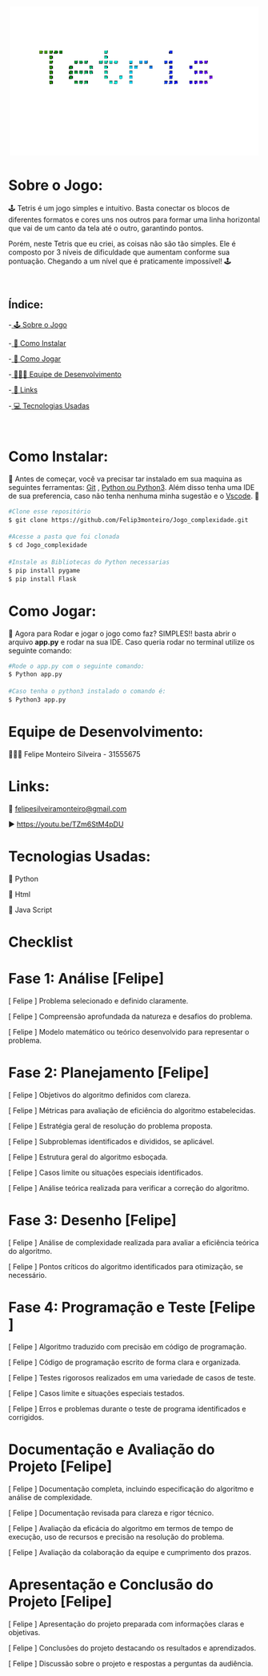 <link href="https://fonts.googleapis.com/css2?family=Doto&display=swap" rel="stylesheet">

<div style="text-align: center;">
  <img src="static/img/Peek22-11-202411-07-ezgif.com-gif-maker.gif" alt="Descrição do GIF">
</div>



# Sobre o Jogo:
<p>🕹️ Tetris é um jogo simples e intuitivo. Basta conectar os blocos de diferentes formatos e cores uns nos outros para formar uma linha horizontal que vai de um canto da tela até o outro, garantindo pontos.

Porém, neste Tetris que eu criei, as coisas não são tão simples. Ele é composto por 3 níveis de dificuldade que aumentam conforme sua pontuação. Chegando a um nível que é praticamente impossível! 🕹️</p>
<br>

## Índice:
-[ 🕹️ Sobre o Jogo](#sobre-o-jogo)

-[ 🚀 Como Instalar](#como-instalar)

-[ 👻 Como Jogar](#como-jogar)

-[ 👨🏽‍💻 Equipe de Desenvolvimento](#equipe-de-desenvolvimento)

-[ 📎 Links](#links)

-[ 💻 Tecnologias Usadas](#tecnologias-usadas)

<br>

# Como Instalar:
🚀 Antes de começar, você va precisar tar instalado em sua maquina as seguintes ferramentas: [Git](https://git-scm.com/) , [Python ou Python3](https://www.python.org/). Além disso tenha uma IDE de sua preferencia, caso não tenha nenhuma minha sugestão e o [Vscode](https://code.visualstudio.com/). 🚀

```bash
#Clone esse repositório
$ git clone https://github.com/Felip3monteiro/Jogo_complexidade.git

#Acesse a pasta que foi clonada
$ cd Jogo_complexidade

#Instale as Bibliotecas do Python necessarias
$ pip install pygame
$ pip install Flask
```

# Como Jogar:
👻 Agora para Rodar e jogar o jogo como faz? SIMPLES!! basta abrir o arquivo **app.py** e rodar na sua IDE.
Caso queria rodar no terminal utilize os seguinte comando:

```bash
#Rode o app.py com o seguinte comando:
$ Python app.py

#Caso tenha o python3 instalado o comando é:
$ Python3 app.py
```

# Equipe de Desenvolvimento:
👨🏽‍💻 Felipe Monteiro Silveira - 31555675


# Links:
📧 felipesilveiramonteiro@gmail.com

▶️ https://youtu.be/TZm6StM4pDU




# Tecnologias Usadas:
🐍 Python

📝 Html

📄 Java Script



# Checklist

# Fase 1: Análise [Felipe] 

[ Felipe ] Problema selecionado e definido claramente.

[ Felipe ]  Compreensão aprofundada da natureza e desafios do problema.

[ Felipe ] Modelo matemático ou teórico desenvolvido para representar o problema.

# Fase 2: Planejamento [Felipe] 

 [ Felipe ] Objetivos do algoritmo definidos com clareza.
 
 [ Felipe ] Métricas para avaliação de eficiência do algoritmo estabelecidas.
 
 [ Felipe ] Estratégia geral de resolução do problema proposta.
 
 [ Felipe ] Subproblemas identificados e divididos, se aplicável.
 
 [ Felipe ] Estrutura geral do algoritmo esboçada.
 
 [ Felipe ] Casos limite ou situações especiais identificados.
 
 [ Felipe ] Análise teórica realizada para verificar a correção do algoritmo.
 
# Fase 3: Desenho [Felipe] 

 [ Felipe ] Análise de complexidade realizada para avaliar a eficiência teórica do algoritmo.
 
 [ Felipe ] Pontos críticos do algoritmo identificados para otimização, se necessário.
 
# Fase 4: Programação e Teste [Felipe ] 

[ Felipe ] Algoritmo traduzido com precisão em código de programação.

[ Felipe ] Código de programação escrito de forma clara e organizada.

[ Felipe ]  Testes rigorosos realizados em uma variedade de casos de teste.

[ Felipe ] Casos limite e situações especiais testados.

[ Felipe ] Erros e problemas durante o teste de programa identificados e corrigidos.

# Documentação e Avaliação do Projeto [Felipe] 

 [ Felipe ] Documentação completa, incluindo especificação do algoritmo e análise de complexidade.
 
 [ Felipe ] Documentação revisada para clareza e rigor técnico.
 
 [ Felipe ] Avaliação da eficácia do algoritmo em termos de tempo de execução, uso de recursos e precisão na resolução do problema.
 
 [ Felipe ] Avaliação da colaboração da equipe e cumprimento dos prazos.

# Apresentação e Conclusão do Projeto [Felipe] 

[ Felipe ] Apresentação do projeto preparada com informações claras e objetivas.

[ Felipe ] Conclusões do projeto destacando os resultados e aprendizados.

[ Felipe ] Discussão sobre o projeto e respostas a perguntas da audiência.


